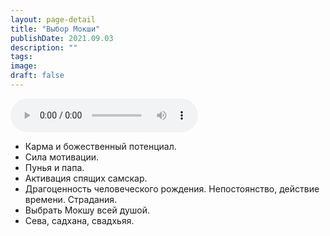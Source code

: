 ```yaml
---
layout: page-detail
title: "Выбор Мокши"
publishDate: 2021.09.03
description: ""
tags:
image:
draft: false
---
```


<audio title="2021.09.03 - Выбор Мокши.mp3" src="https://filer-api.advayta.org/v1.0/public/files/75609" controls=""></audio>

* Карма и божественный потенциал.
* Сила мотивации.
* Пунья и папа.
* Активация спящих самскар.
* Драгоценность человеческого рождения. Непостоянство, действие времени. Страдания.
* Выбрать Мокшу всей душой.
* Сева, садхана, свадхьяя.

  
